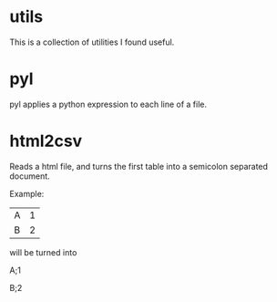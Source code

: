 utils
=====

This is a collection of utilities I found useful.

pyl
===

pyl applies a python expression to each line of a file. 

html2csv
=======

Reads a html file, and turns the first table into a semicolon separated document.

Example:
<table><tr><td>A</td><td>1</td></tr><tr><td>B</td><td>2</td></tr></table>

will be turned into

A;1

B;2
